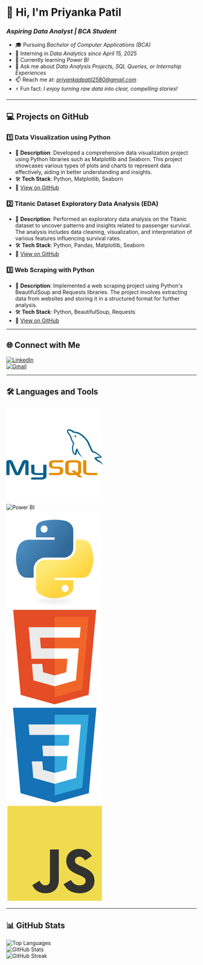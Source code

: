 # 👋 Hi, I'm Priyanka Patil  
### *Aspiring Data Analyst | BCA Student*

- 🎓 Pursuing *Bachelor of Computer Applications (BCA)*  
- 💼 Interning in *Data Analytics since April 15, 2025*  
- 🌱 Currently learning *Power BI*  
- 💬 Ask me about *Data Analysis Projects, SQL Queries, or Internship Experiences*  
- 📫 Reach me at: *priyankadpatil2580@gmail.com*  
- ⚡ Fun fact: *I enjoy turning raw data into clear, compelling stories!*

---

## 💻 Projects on GitHub

### 1️⃣ **Data Visualization using Python**
- 📄 **Description**: Developed a comprehensive data visualization project using Python libraries such as Matplotlib and Seaborn. This project showcases various types of plots and charts to represent data effectively, aiding in better understanding and insights.
- 🛠 **Tech Stack**: Python, Matplotlib, Seaborn
- 🔗 [View on GitHub](https://github.com/priyankapatil2109/Data-Visualization)

### 2️⃣ **Titanic Dataset Exploratory Data Analysis (EDA)**
- 📄 **Description**: Performed an exploratory data analysis on the Titanic dataset to uncover patterns and insights related to passenger survival. The analysis includes data cleaning, visualization, and interpretation of various features influencing survival rates.
- 🛠 **Tech Stack**: Python, Pandas, Matplotlib, Seaborn
- 🔗 [View on GitHub](https://github.com/priyankapatil2109/Titanic-EDA)

### 3️⃣ **Web Scraping with Python**
- 📄 **Description**: Implemented a web scraping project using Python's BeautifulSoup and Requests libraries. The project involves extracting data from websites and storing it in a structured format for further analysis.
- 🛠 **Tech Stack**: Python, BeautifulSoup, Requests
- 🔗 [View on GitHub](https://github.com/priyankapatil2109/Web-Scraping)

---

## 🌐 Connect with Me

[![LinkedIn](https://img.shields.io/badge/LinkedIn-blue?logo=linkedin&logoColor=white)](https://www.linkedin.com/in/priyanka-patil-7536872a9)  
[![Gmail](https://img.shields.io/badge/Gmail-red?logo=gmail&logoColor=white)](mailto:priyankadpatil2580@gmail.com)

---

## 🛠 Languages and Tools

![MySQL](https://raw.githubusercontent.com/devicons/devicon/master/icons/mysql/mysql-original-wordmark.svg)  
![Power BI](https://img.icons8.com/color/48/000000/power-bi.png)  
![Python](https://raw.githubusercontent.com/devicons/devicon/master/icons/python/python-original.svg)  
![HTML5](https://raw.githubusercontent.com/devicons/devicon/master/icons/html5/html5-original.svg)  
![CSS3](https://raw.githubusercontent.com/devicons/devicon/master/icons/css3/css3-original.svg)  
![JavaScript](https://raw.githubusercontent.com/devicons/devicon/master/icons/javascript/javascript-original.svg)

---

## 📊 GitHub Stats

![Top Languages](https://github-readme-stats.vercel.app/api/top-langs/?username=priyankapatil2109&layout=compact)  
![GitHub Stats](https://github-readme-stats.vercel.app/api?username=priyankapatil2109&show_icons=true&locale=en)  
![GitHub Streak](https://github-readme-streak-stats.herokuapp.com/?user=priyankapatil2109)
